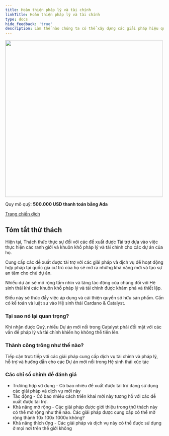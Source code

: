 ```yaml
---
title: Hoàn thiện pháp lý và tài chính
linkTitle: Hoàn thiện pháp lý và tài chính
type: docs
hide_feedback: 'true'
description: Làm thế nào chúng ta có thể xây dựng các giải pháp hiệu quả để khám phá và cung cấp các dịch vụ pháp lý, tài chính và hỗ trợ cho các Nhà đề xuất đã được tài trợ.
---
```


<img src="https://cardano.ideascale.com/community-library/accounts/93/936143/Public/09-Legal-_-Financial-Implementations-9dbf3f.png" style="width:500px;height500px">

Quy mô quỹ: **500.000 USD thanh toán bằng Ada**

[Trang chiến dịch](https://cardano.ideascale.com/c/campaigns/26596/about)

## Tóm tắt thử thách

Hiện tại, Thách thức thực sự đối với các đề xuất được Tài trợ dựa vào việc thực hiện các ranh giới và khuôn khổ pháp lý và tài chính cho các dự án của họ.

Cung cấp các đề xuất được tài trợ với các giải pháp và dịch vụ để hoạt động hợp pháp tại quốc gia cư trú của họ sẽ mở ra những khả năng mới và tạo sự an tâm cho chủ dự án.

Nhiều dự án sẽ mở rộng tầm nhìn và tăng tác động của chúng đối với Hệ sinh thái khi các khuôn khổ pháp lý và tài chính được khám phá và thiết lập.

Điều này sẽ thúc đẩy việc áp dụng và cải thiện quyền sở hữu sản phẩm. Cần có kế toán và luật sư vào Hệ sinh thái Cardano &amp; Catalyst.

### Tại sao nó lại quan trọng?

Khi nhận được Quỹ, nhiều Dự án mới nổi trong Catalyst phải đối mặt với các vấn đề pháp lý và tài chính khiến họ không thể tiến lên.

### Thành công trông như thế nào?

Tiếp cận trực tiếp với các giải pháp cung cấp dịch vụ tài chính và pháp lý, hỗ trợ và hướng dẫn cho các Dự án mới nổi trong Hệ sinh thái xúc tác

### Các chỉ số chính để đánh giá

- Trường hợp sử dụng - Có bao nhiêu đề xuất được tài trợ đang sử dụng các giải pháp và dịch vụ mới này
- Tác động - Có bao nhiêu cách triển khai mới này tương hỗ với các đề xuất được tài trợ.
- Khả năng mở rộng - Các giải pháp được giới thiệu trong thử thách này có thể mở rộng như thế nào. Các giải pháp được cung cấp có thể mở rộng thành 10x 100x 1000x không?
- Khả năng thích ứng - Các giải pháp và dịch vụ này có thể được sử dụng ở mọi nơi trên thế giới không
